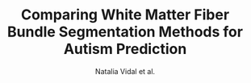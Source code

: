 ---
cat: gaia
subcat: architecture
bestof: false
author: Natalia Vidal et al.
title: Comparing White Matter Fiber Bundle Segmentation Methods for Autism Prediction
year: 2023
type: inproceedings
url: https -//ieeexplore.ieee.org/abstract/document/10373470
doi: 10.1109/SIPAIM56729.2023.10373470
booktitle: 2023 19th International Symposium on Medical Information Processing and Analysis (SIPAIM)
---